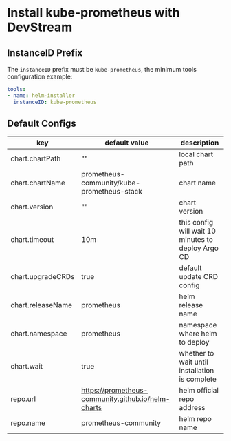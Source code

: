# Install kube-prometheus with DevStream

## InstanceID Prefix

The `instanceID` prefix must be `kube-prometheus`, the minimum tools configuration example:

```yaml
tools:
- name: helm-installer
  instanceID: kube-prometheus
```

## Default Configs

| key                | default value                        | description                                        |
| ----------------   | ------------------------------------ | ------------------------------------------------   |
| chart.chartPath    | ""                                   | local chart path                                   |
| chart.chartName    | prometheus-community/kube-prometheus-stack       | chart name                             |
| chart.version      | ""                                   | chart version                                      |
| chart.timeout      | 10m                                  | this config will wait 10 minutes to deploy Argo CD |
| chart.upgradeCRDs  | true                                 | default update CRD config                          |
| chart.releaseName  | prometheus                           | helm release name                                  |
| chart.namespace    | prometheus                           | namespace where helm to deploy                     |
| chart.wait         | true                                 | whether to wait until installation is complete     |
| repo.url           | https://prometheus-community.github.io/helm-charts | helm official repo address           |
| repo.name          | prometheus-community                 | helm repo name                                     |
